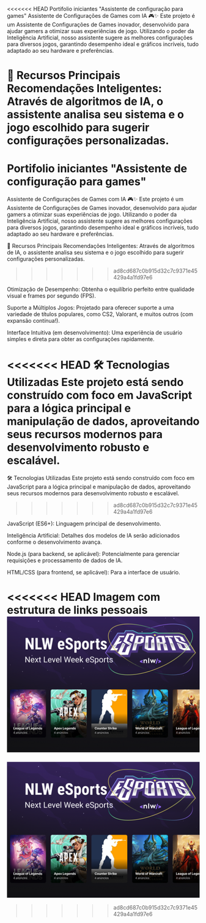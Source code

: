 <<<<<<< HEAD
Portifolio iniciantes "Assistente de configuração para games"
Assistente de Configurações de Games com IA 🎮✨ Este projeto é um Assistente de Configurações de Games inovador, desenvolvido para ajudar gamers a otimizar suas experiências de jogo. Utilizando o poder da Inteligência Artificial, nosso assistente sugere as melhores configurações para diversos jogos, garantindo desempenho ideal e gráficos incríveis, tudo adaptado ao seu hardware e preferências.

🌟 Recursos Principais Recomendações Inteligentes: Através de algoritmos de IA, o assistente analisa seu sistema e o jogo escolhido para sugerir configurações personalizadas.
=======
# Portifolio iniciantes "Assistente de configuração para games"

Assistente de Configurações de Games com IA 🎮✨
Este projeto é um Assistente de Configurações de Games inovador, desenvolvido para ajudar gamers a otimizar suas experiências de jogo. Utilizando o poder da Inteligência Artificial, nosso assistente sugere as melhores configurações para diversos jogos, garantindo desempenho ideal e gráficos incríveis, tudo adaptado ao seu hardware e preferências.

🌟 Recursos Principais
Recomendações Inteligentes: Através de algoritmos de IA, o assistente analisa seu sistema e o jogo escolhido para sugerir configurações personalizadas.
>>>>>>> ad8cd687c0b915d32c7c9371e45429a4a1fd97e6

Otimização de Desempenho: Obtenha o equilíbrio perfeito entre qualidade visual e frames por segundo (FPS).

Suporte a Múltiplos Jogos: Projetado para oferecer suporte a uma variedade de títulos populares, como CS2, Valorant, e muitos outros (com expansão contínua!).

Interface Intuitiva (em desenvolvimento): Uma experiência de usuário simples e direta para obter as configurações rapidamente.

<<<<<<< HEAD
🛠️ Tecnologias Utilizadas Este projeto está sendo construído com foco em JavaScript para a lógica principal e manipulação de dados, aproveitando seus recursos modernos para desenvolvimento robusto e escalável.
=======
🛠️ Tecnologias Utilizadas
Este projeto está sendo construído com foco em JavaScript para a lógica principal e manipulação de dados, aproveitando seus recursos modernos para desenvolvimento robusto e escalável.
>>>>>>> ad8cd687c0b915d32c7c9371e45429a4a1fd97e6

JavaScript (ES6+): Linguagem principal de desenvolvimento.

Inteligência Artificial: Detalhes dos modelos de IA serão adicionados conforme o desenvolvimento avança.

Node.js (para backend, se aplicável): Potencialmente para gerenciar requisições e processamento de dados de IA.

HTML/CSS (para frontend, se aplicável): Para a interface de usuário.

<<<<<<< HEAD
Imagem com estrutura de links pessoais ![Texto Alternativo](assets/Capa.png)
=======
![Imagem com estrutura de links pessoais](./assets/capa.png) 
>>>>>>> ad8cd687c0b915d32c7c9371e45429a4a1fd97e6
